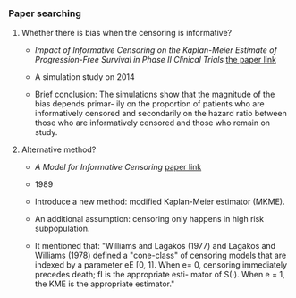 ### Paper searching

1. Whether there is bias when the censoring is informative?

   *  *Impact of Informative Censoring on the Kaplan-Meier Estimate of Progression-Free Survival in Phase II Clinical Trials*
[the paper link](https://github.com/sakuramomo1005/Kaplan-Meier-method-under-dependent-censoring/blob/master/Draft/week1/papers/Impact%20of%20Informative%20Censoring%20on%20the%20Kaplan-Meier%20Estimate%20of%20Progression-Free%20Survival%20in%20Phase%20II%20Clinical%20Trials.pdf)

   * A simulation study on 2014
   
   *  Brief conclusion: 
The simulations show that the magnitude of the bias depends primar- ily on the proportion of patients who are informatively censored and secondarily on the hazard ratio between those who are informatively censored and those who remain on study.


2. Alternative method?

   * *A Model for Informative Censoring* [paper link](https://github.com/sakuramomo1005/Kaplan-Meier-method-under-dependent-censoring/blob/master/Draft/week1/papers/A%20Model%20for%20Informative%20Censoring.pdf)
   
   * 1989
   
   * Introduce a new method: modified Kaplan-Meier estimator (MKME).

   * An additional assumption: censoring only happens in high risk subpopulation.  
   
   * It mentioned that: "Williams and Lagakos (1977) and Lagakos and Williams (1978) defined a "cone-class" of censoring models that are indexed by a parameter eE [0, 1]. When e= 0, censoring immediately precedes death; fI is the appropriate esti- mator of S(·). When e = 1, the KME is the appropriate estimator."
   
